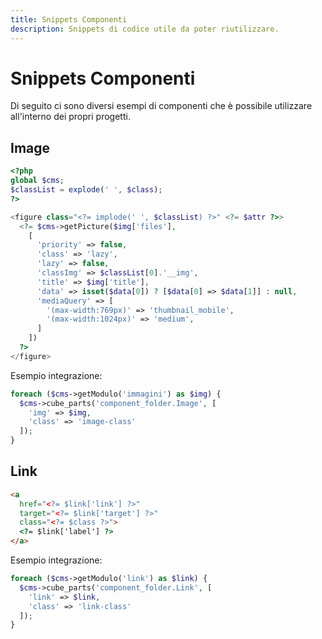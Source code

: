```yaml
---
title: Snippets Componenti
description: Snippets di codice utile da poter riutilizzare.
---
```


# Snippets Componenti

Di seguito ci sono diversi esempi di componenti che è possibile utilizzare all'interno dei propri progetti.

## Image

```php
<?php
global $cms;
$classList = explode(' ', $class);
?>

<figure class="<?= implode(' ', $classList) ?>" <?= $attr ?>>
  <?= $cms->getPicture($img['files'],
    [
      'priority' => false,
      'class' => 'lazy',
      'lazy' => false,
      'classImg' => $classList[0].'__img',
      'title' => $img['title'],
      'data' => isset($data[0]) ? [$data[0] => $data[1]] : null,
      'mediaQuery' => [
        '(max-width:769px)' => 'thumbnail_mobile',
        '(max-width:1024px)' => 'medium',
      ]
    ])
  ?>
</figure>
```

Esempio integrazione:

```php
foreach ($cms->getModulo('immagini') as $img) {
  $cms->cube_parts('component_folder.Image', [
    'img' => $img,
    'class' => 'image-class'
  ]);
}
```

## Link

```html
<a
  href="<?= $link['link'] ?>"
  target="<?= $link['target'] ?>"
  class="<?= $class ?>">
  <?= $link['label'] ?>
</a>
```

Esempio integrazione:

```php
foreach ($cms->getModulo('link') as $link) {
  $cms->cube_parts('component_folder.Link', [
    'link' => $link,
    'class' => 'link-class'
  ]);
}
```
